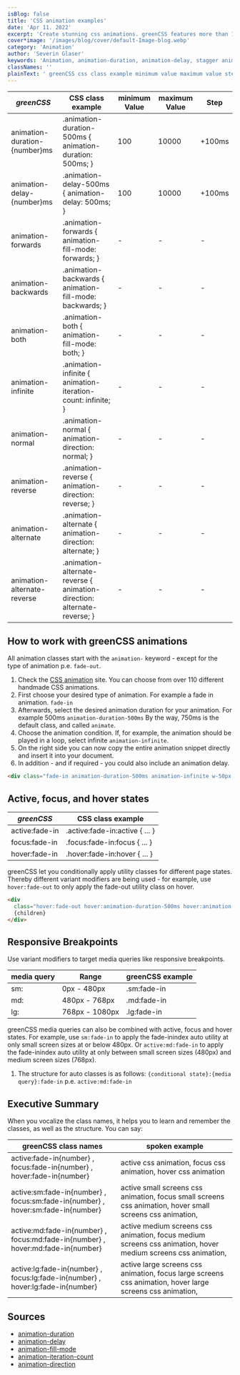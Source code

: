 ```yaml
---
isBlog: false
title: 'CSS animation examples'
date: 'Apr 11. 2022'
excerpt: 'Create stunning css animations. greenCSS features more than 110 handcrafted animations.'
cover*image: '/images/blog/cover/default-Image-blog.webp'
category: 'Animation'
author: 'Severin Glaser'
keywords: 'Animation, animation-duration, animation-delay, stagger animation, css animation'
classNames: ''
plainText: ' greenCSS css class example minimum value maximum value step animation-duration number ms animation-duration-500ms animation-duration: 500ms; 100 10000 +100ms animation-delay number ms animation-delay-500ms animation-delay: 500ms; 100 10000 +100ms animation-forwards animation-forwards animation-fill-mode: forwards; animation-backwards animation-backwards animation-fill-mode: backwards; animation-both animation-both animation-fill-mode: both; animation-infinite animation-infinite animation-iteration-count: infinite; animation-normal animation-normal animation-direction: normal; animation-reverse animation-reverse animation-direction: reverse; animation-alternate animation-alternate animation-direction: alternate; animation-alternate-reverse animation-alternate-reverse animation-direction: alternate-reverse; How to work with greenCSS animations all animation classes start with the `animation-` keyword except for the type of animation p e `fade-out` 1 check the css animation examples animation site you can choose from over 110 different handmade css animations 2 first choose your desired type of animation for example a fade in animation `fade-in` 3 afterwards select the desired duration for your animation for example 500ms `animation-duration-500ms` by the way 750ms is the default class and called `animate` 4 choose the animation condition if for example the animation should be played in a loop select infinite `animation-infinite` 5 on the right side you can now copy the entire animation snippet directly and insert it into your document 6 in addition and if required you could also include an animation delay  active focus and hover states greenCSS css class example active:fade-in active :fade-in:active focus:fade-in focus :fade-in:focus hover:fade-in hover :fade-in:hover greenCSS let you conditionally apply utility classes for different page states thereby different variant modifiers are being used for example use `hover:fade-out` to only apply the fade-out utility class on hover  responsive breakpoints use variant modifiers to target media queries like responsive breakpoints media query range greenCSS example sm: 0px 480px sm:fade-in md: 480px 768px md:fade-in lg: 768px 1080px lg:fade-in greenCSS media queries can also be combined with active focus and hover states for example use `sm:fade-in` to apply the fade-inindex auto utility at only small screen sizes at or below 480px or `active:md:fade-in` to apply the fade-inindex auto utility at only between small screen sizes 480px and medium screen sizes 768px 1 the structure for auto classes is as follows: ` conditional state : media query :fade-in` p e `active:md:fade-in` executive summary when you vocalize the class names it helps you to learn and remember the classes as well as the structure you can say: greenCSS class names spoken example active:fade-in number focus:fade-in number hover:fade-in number active css animation focus css animation hover css animation active:sm:fade-in number focus:sm:fade-in number hover:sm:fade-in number active small screens css animation focus small screens css animation hover small screens css animation active:md:fade-in number focus:md:fade-in number hover:md:fade-in number active medium screens css animation focus medium screens css animation hover medium screens css animation active:lg:fade-in number focus:lg:fade-in number hover:lg:fade-in number active large screens css animation focus large screens css animation hover large screens css animation sources animation-duration https: developer mozilla org en-us docs web css animation-duration animation-delay https: developer mozilla org en-us docs web css animation-delay animation-fill-mode https: developer mozilla org en-us docs web css animation-fill-mode animation-iteration-count https: developer mozilla org en-us docs web css animation-iteration-count animation-direction https: developer mozilla org en-us docs web css animation-direction '
---
```


| _greenCSS_                    | CSS class example                                                        | minimum Value | maximum Value | Step   |
| ----------------------------- | ------------------------------------------------------------------------ | ------------- | ------------- | ------ |
| animation-duration-{number}ms | .animation-duration-500ms { animation-duration: 500ms; }                 | 100           | 10000         | +100ms |
| animation-delay-{number}ms    | .animation-delay-500ms { animation-delay: 500ms; }                       | 100           | 10000         | +100ms |
| animation-forwards            | .animation-forwards { animation-fill-mode: forwards; }                   | -             | -             | -      |
| animation-backwards           | .animation-backwards { animation-fill-mode: backwards; }                 | -             | -             | -      |
| animation-both                | .animation-both { animation-fill-mode: both; }                           | -             | -             | -      |
| animation-infinite            | .animation-infinite { animation-iteration-count: infinite; }             | -             | -             | -      |
| animation-normal              | .animation-normal { animation-direction: normal; }                       | -             | -             | -      |
| animation-reverse             | .animation-reverse { animation-direction: reverse; }                     | -             | -             | -      |
| animation-alternate           | .animation-alternate { animation-direction: alternate; }                 | -             | -             | -      |
| animation-alternate-reverse   | .animation-alternate-reverse { animation-direction: alternate-reverse; } | -             | -             | -      |

## How to work with greenCSS animations

All animation classes start with the `animation-` keyword - except for the type of animation p.e. `fade-out`.

1. Check the [CSS animation](/examples/animation) site. You can choose from over 110 different handmade CSS animations.
2. First choose your desired type of animation. For example a fade in animation. `fade-in`
3. Afterwards, select the desired animation duration for your animation. For example 500ms `animation-duration-500ms` By the way, 750ms is the default class, and called `animate`.
4. Choose the animation condition. If, for example, the animation should be played in a loop, select infinite `animation-infinite`.
5. On the right side you can now copy the entire animation snippet directly and insert it into your document.
6. In addition - and if required - you could also include an animation delay.

```html
<div class="fade-in animation-duration-500ms animation-infinite w-50px h-50px bg-purple rounded-10px">first</div>
```

## Active, focus, and hover states

| _greenCSS_     | CSS class example               |
| -------------- | ------------------------------- |
| active:fade-in | .active\:fade-in:active { ... } |
| focus:fade-in  | .focus\:fade-in:focus { ... }   |
| hover:fade-in  | .hover\:fade-in:hover { ... }   |

greenCSS let you conditionally apply utility classes for different page states. Thereby different variant modifiers are being used - for example, use `hover:fade-out` to only apply the fade-out utility class on hover.

```html
<div
  class="hover:fade-out hover:animation-duration-500ms hover:animation-forwards w-50px h-50px bg-purple rounded-10px">
  {children}
</div>
```

## Responsive Breakpoints

Use variant modifiers to target media queries like responsive breakpoints.

| media query | Range          | greenCSS example |
| ----------- | -------------- | ---------------- |
| sm:         | 0px - 480px    | .sm:fade-in      |
| md:         | 480px - 768px  | .md:fade-in      |
| lg:         | 768px - 1080px | .lg:fade-in      |

greenCSS media queries can also be combined with active, focus and hover states. For example, use `sm:fade-in` to apply the fade-inindex auto utility at only small screen sizes at or below 480px. Or `active:md:fade-in` to apply the fade-inindex auto utility at only between small screen sizes (480px) and medium screen sizes (768px).

1. The structure for auto classes is as follows: `{conditional state}:{media query}:fade-in` p.e. `active:md:fade-in`

## Executive Summary

When you vocalize the class names, it helps you to learn and remember the classes, as well as the structure. You can say:

| greenCSS class names                                                            | spoken example                                                                                               |
| ------------------------------------------------------------------------------- | ------------------------------------------------------------------------------------------------------------ |
| active:fade-in{number} , focus:fade-in{number} , hover:fade-in{number}          | active css animation, focus css animation, hover css animation                                               |
| active:sm:fade-in{number} , focus:sm:fade-in{number} , hover:sm:fade-in{number} | active small screens css animation, focus small screens css animation, hover small screens css animation,    |
| active:md:fade-in{number} , focus:md:fade-in{number} , hover:md:fade-in{number} | active medium screens css animation, focus medium screens css animation, hover medium screens css animation, |
| active:lg:fade-in{number} , focus:lg:fade-in{number} , hover:lg:fade-in{number} | active large screens css animation, focus large screens css animation, hover large screens css animation,    |

## Sources

- [animation-duration](https://developer.mozilla.org/en-US/docs/Web/CSS/animation-duration)
- [animation-delay](https://developer.mozilla.org/en-US/docs/Web/CSS/animation-delay)
- [animation-fill-mode](https://developer.mozilla.org/en-US/docs/Web/CSS/animation-fill-mode)
- [animation-iteration-count](https://developer.mozilla.org/en-US/docs/Web/CSS/animation-iteration-count)
- [animation-direction](https://developer.mozilla.org/en-US/docs/Web/CSS/animation-direction)
